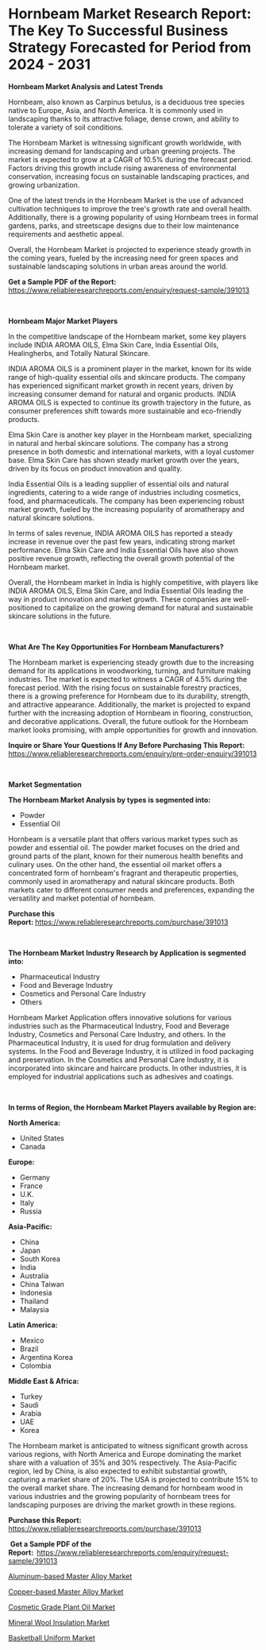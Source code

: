 <p><h1>Hornbeam Market Research Report: The Key To Successful Business Strategy Forecasted for Period from 2024 - 2031</h1></p><p><strong>Hornbeam Market Analysis and Latest Trends</strong></p>
<p><p>Hornbeam, also known as Carpinus betulus, is a deciduous tree species native to Europe, Asia, and North America. It is commonly used in landscaping thanks to its attractive foliage, dense crown, and ability to tolerate a variety of soil conditions.</p><p>The Hornbeam Market is witnessing significant growth worldwide, with increasing demand for landscaping and urban greening projects. The market is expected to grow at a CAGR of 10.5% during the forecast period. Factors driving this growth include rising awareness of environmental conservation, increasing focus on sustainable landscaping practices, and growing urbanization.</p><p>One of the latest trends in the Hornbeam Market is the use of advanced cultivation techniques to improve the tree's growth rate and overall health. Additionally, there is a growing popularity of using Hornbeam trees in formal gardens, parks, and streetscape designs due to their low maintenance requirements and aesthetic appeal.</p><p>Overall, the Hornbeam Market is projected to experience steady growth in the coming years, fueled by the increasing need for green spaces and sustainable landscaping solutions in urban areas around the world.</p></p>
<p><strong>Get a Sample PDF of the Report:&nbsp;</strong> <a href="https://www.reliableresearchreports.com/enquiry/request-sample/391013">https://www.reliableresearchreports.com/enquiry/request-sample/391013</a></p>
<p>&nbsp;</p>
<p><strong>Hornbeam Major Market Players</strong></p>
<p><p>In the competitive landscape of the Hornbeam market, some key players include INDIA AROMA OILS, Elma Skin Care, India Essential Oils, Healingherbs, and Totally Natural Skincare. </p><p>INDIA AROMA OILS is a prominent player in the market, known for its wide range of high-quality essential oils and skincare products. The company has experienced significant market growth in recent years, driven by increasing consumer demand for natural and organic products. INDIA AROMA OILS is expected to continue its growth trajectory in the future, as consumer preferences shift towards more sustainable and eco-friendly products.</p><p>Elma Skin Care is another key player in the Hornbeam market, specializing in natural and herbal skincare solutions. The company has a strong presence in both domestic and international markets, with a loyal customer base. Elma Skin Care has shown steady market growth over the years, driven by its focus on product innovation and quality.</p><p>India Essential Oils is a leading supplier of essential oils and natural ingredients, catering to a wide range of industries including cosmetics, food, and pharmaceuticals. The company has been experiencing robust market growth, fueled by the increasing popularity of aromatherapy and natural skincare solutions.</p><p>In terms of sales revenue, INDIA AROMA OILS has reported a steady increase in revenue over the past few years, indicating strong market performance. Elma Skin Care and India Essential Oils have also shown positive revenue growth, reflecting the overall growth potential of the Hornbeam market.</p><p>Overall, the Hornbeam market in India is highly competitive, with players like INDIA AROMA OILS, Elma Skin Care, and India Essential Oils leading the way in product innovation and market growth. These companies are well-positioned to capitalize on the growing demand for natural and sustainable skincare solutions in the future.</p></p>
<p>&nbsp;</p>
<p><strong>What Are The Key Opportunities For Hornbeam Manufacturers?</strong></p>
<p><p>The Hornbeam market is experiencing steady growth due to the increasing demand for its applications in woodworking, turning, and furniture making industries. The market is expected to witness a CAGR of 4.5% during the forecast period. With the rising focus on sustainable forestry practices, there is a growing preference for Hornbeam due to its durability, strength, and attractive appearance. Additionally, the market is projected to expand further with the increasing adoption of Hornbeam in flooring, construction, and decorative applications. Overall, the future outlook for the Hornbeam market looks promising, with ample opportunities for growth and innovation.</p></p>
<p><strong>Inquire or Share Your Questions If Any Before Purchasing This Report:</strong> <a href="https://www.reliableresearchreports.com/enquiry/pre-order-enquiry/391013">https://www.reliableresearchreports.com/enquiry/pre-order-enquiry/391013</a></p>
<p>&nbsp;</p>
<p><strong>Market Segmentation</strong></p>
<p><strong>The Hornbeam Market Analysis by types is segmented into:</strong></p>
<p><ul><li>Powder</li><li>Essential Oil</li></ul></p>
<p><p>Hornbeam is a versatile plant that offers various market types such as powder and essential oil. The powder market focuses on the dried and ground parts of the plant, known for their numerous health benefits and culinary uses. On the other hand, the essential oil market offers a concentrated form of hornbeam's fragrant and therapeutic properties, commonly used in aromatherapy and natural skincare products. Both markets cater to different consumer needs and preferences, expanding the versatility and market potential of hornbeam.</p></p>
<p><strong>Purchase this Report:&nbsp;</strong><a href="https://www.reliableresearchreports.com/purchase/391013">https://www.reliableresearchreports.com/purchase/391013</a></p>
<p>&nbsp;</p>
<p><strong>The Hornbeam Market Industry Research by Application is segmented into:</strong></p>
<p><ul><li>Pharmaceutical Industry</li><li>Food and Beverage Industry</li><li>Cosmetics and Personal Care Industry</li><li>Others</li></ul></p>
<p><p>Hornbeam Market Application offers innovative solutions for various industries such as the Pharmaceutical Industry, Food and Beverage Industry, Cosmetics and Personal Care Industry, and others. In the Pharmaceutical Industry, it is used for drug formulation and delivery systems. In the Food and Beverage Industry, it is utilized in food packaging and preservation. In the Cosmetics and Personal Care Industry, it is incorporated into skincare and haircare products. In other industries, it is employed for industrial applications such as adhesives and coatings.</p></p>
<p>&nbsp;</p>
<p><strong>In terms of Region, the Hornbeam Market Players available by Region are:</strong></p>
<p>
    <p> <strong> North America: </strong>
        <ul>
            <li>United States</li>
            <li>Canada</li>
        </ul>
        </p> 
    <p> <strong> Europe: </strong>
        <ul>
            <li>Germany</li>
            <li>France</li>
            <li>U.K.</li>
            <li>Italy</li>
            <li>Russia</li>
        </ul>
        </p> 
    <p> <strong> Asia-Pacific: </strong>
        <ul>
            <li>China</li>
            <li>Japan</li>
            <li>South Korea</li>
            <li>India</li>
            <li>Australia</li>
            <li>China Taiwan</li>
            <li>Indonesia</li>
            <li>Thailand</li>
            <li>Malaysia</li>
        </ul>
        </p> 
    <p> <strong> Latin America: </strong>
        <ul>
            <li>Mexico</li>
            <li>Brazil</li>
            <li>Argentina Korea</li>
            <li>Colombia</li>
        </ul>
        </p> 
    <p> <strong> Middle East & Africa: </strong>
        <ul>
            <li>Turkey</li>
            <li>Saudi</li>
            <li>Arabia</li>
            <li>UAE</li>
            <li>Korea</li>
        </ul>
    </p>
    </p>
<p><p>The Hornbeam market is anticipated to witness significant growth across various regions, with North America and Europe dominating the market share with a valuation of 35% and 30% respectively. The Asia-Pacific region, led by China, is also expected to exhibit substantial growth, capturing a market share of 20%. The USA is projected to contribute 15% to the overall market share. The increasing demand for hornbeam wood in various industries and the growing popularity of hornbeam trees for landscaping purposes are driving the market growth in these regions.</p></p>
<p><strong>Purchase this Report: </strong><a href="https://www.reliableresearchreports.com/purchase/391013">https://www.reliableresearchreports.com/purchase/391013</a></p>
<p>&nbsp;<strong>Get a Sample PDF of the Report:&nbsp;&nbsp;</strong><a href="https://www.reliableresearchreports.com/enquiry/request-sample/391013">https://www.reliableresearchreports.com/enquiry/request-sample/391013</a></p>
<p><strong></strong></p>
<p><p><a href="https://carnation-joke-41f.notion.site/Aluminum-based-Master-Alloy-Market-Furnish-Information-about-Market-Size-Market-Share-Market-Dynam-cb4b9a3c9c434c9494db8bcd8ef7a54a">Aluminum-based Master Alloy Market</a></p><p><a href="https://extreme-scabiosa-c81.notion.site/Copper-based-Master-Alloy-Market-Size-Global-Industry-Overview-Market-Segmentation-and-Forecast-2-7fe4891e701c4affb2e7332b340fef85">Copper-based Master Alloy Market</a></p><p><a href="https://adventurous-uranium-ef9.notion.site/Cosmetic-Grade-Plant-Oil-Market-Growth-Market-Trends-COVID-19-Impact-and-Forecasts-for-period-fro-a1b3088569cb4ef9ab02e9c5e656c592">Cosmetic Grade Plant Oil Market</a></p><p><a href="https://view.publitas.com/reportprime-1/mineral-wool-insulation-market-size-market-trends-and-growth-outlook-forecasted-for-period-from-2024-to-2031/">Mineral Wool Insulation Market</a></p><p><a href="https://view.publitas.com/reportprime-1/basketball-uniform-market-research-report-unlocks-analysis-on-the-market-financial-status-market-size-and-market-revenue-upto-2031/">Basketball Uniform Market</a></p></p>